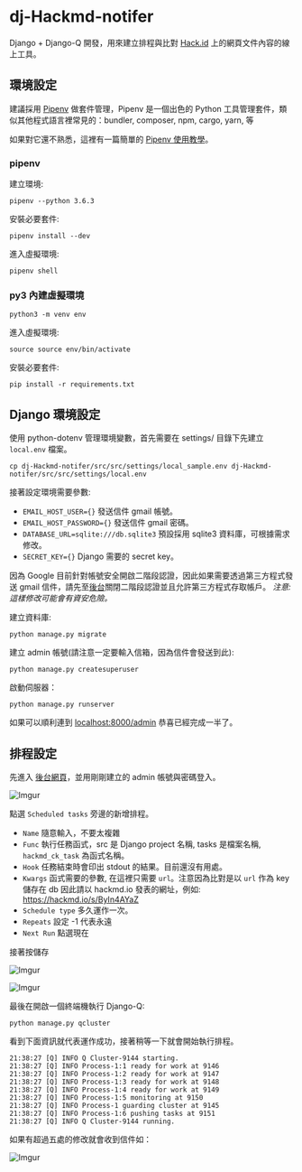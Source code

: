 # dj-Hackmd-notifer

Django + Django-Q 開發，用來建立排程與比對 [Hack.id](https://hackmd.io/) 上的網頁文件內容的線上工具。


## 環境設定

建議採用 [Pipenv](https://github.com/kennethreitz/pipenv) 做套件管理，Pipenv 是一個出色的 Python 工具管理套件，類似其他程式語言裡常見的：bundler, composer, npm, cargo, yarn, 等

如果對它還不熟悉，這裡有一篇簡單的 [Pipenv 使用教學](https://chairco.github.io/posts/2017/02/Pipenv%20tutorial.html)。

### pipenv

建立環境:
```
pipenv --python 3.6.3
```

安裝必要套件:
```
pipenv install --dev
```

進入虛擬環境:
```
pipenv shell
```


### py3 內建虛擬環境

```
python3 -m venv env
```

進入虛擬環境:
```
source source env/bin/activate 
```

安裝必要套件:
```
pip install -r requirements.txt
```


## Django 環境設定

使用 python-dotenv 管理環境變數，首先需要在 settings/ 目錄下先建立 `local.env` 檔案。

```
cp dj-Hackmd-notifer/src/src/settings/local_sample.env dj-Hackmd-notifer/src/src/settings/local.env 
```

接著設定環境需要參數:

+ `EMAIL_HOST_USER={}` 發送信件 gmail 帳號。
+ `EMAIL_HOST_PASSWORD={}` 發送信件 gmail 密碼。
+ `DATABASE_URL=sqlite:///db.sqlite3` 預設採用 sqlite3 資料庫，可根據需求修改。
+ `SECRET_KEY={}` Django 需要的 secret key。

因為 Google 目前針對帳號安全開啟二階段認證，因此如果需要透過第三方程式發送 gmail 信件，請先至[後台](https://myaccount.google.com/lesssecureapps)關閉二階段認證並且允許第三方程式存取帳戶。 *注意: 這樣修改可能會有資安危險。*


建立資料庫:
```
python manage.py migrate
```

建立 admin 帳號(請注意一定要輸入信箱，因為信件會發送到此):
```
python manage.py createsuperuser
```

啟動伺服器：
```
python manage.py runserver
```

如果可以順利連到 [localhost:8000/admin](http://localhost:8000/admin) 恭喜已經完成一半了。


## 排程設定

先進入 [後台網頁](http://localhost:8000/admin/)，並用剛剛建立的 admin 帳號與密碼登入。

![Imgur](https://i.imgur.com/OpHhXEU.png)


點選 `Scheduled tasks` 旁邊的新增排程。

+ `Name` 隨意輸入，不要太複雜
+ `Func` 執行任務函式，src 是 Django project 名稱, tasks 是檔案名稱, `hackmd_ck_task` 為函式名稱。
+ `Hook` 任務結束時會印出 stdout 的結果。目前還沒有用處。
+ `Kwargs` 函式需要的參數, 在這裡只需要 `url`。注意因為比對是以 `url` 作為 key 儲存在 db 因此請以 hackmd.io 發表的網址，例如: https://hackmd.io/s/ByIn4AYaZ
+ `Schedule type` 多久運作一次。
+ `Repeats` 設定 -1 代表永遠
+ `Next Run` 點選現在

接著按儲存 

![Imgur](https://i.imgur.com/JClI8ix.png)

![Imgur](https://i.imgur.com/GtoTs6v.png)


最後在開啟一個終端機執行 Django-Q:

```
python manage.py qcluster
```

看到下面資訊就代表運作成功，接著稍等一下就會開始執行排程。

```
21:38:27 [Q] INFO Q Cluster-9144 starting.
21:38:27 [Q] INFO Process-1:1 ready for work at 9146
21:38:27 [Q] INFO Process-1:2 ready for work at 9147
21:38:27 [Q] INFO Process-1:3 ready for work at 9148
21:38:27 [Q] INFO Process-1:4 ready for work at 9149
21:38:27 [Q] INFO Process-1:5 monitoring at 9150
21:38:27 [Q] INFO Process-1 guarding cluster at 9145
21:38:27 [Q] INFO Process-1:6 pushing tasks at 9151
21:38:27 [Q] INFO Q Cluster-9144 running.
```


如果有超過五處的修改就會收到信件如：

![Imgur](https://i.imgur.com/rnDd7Xu.png)




